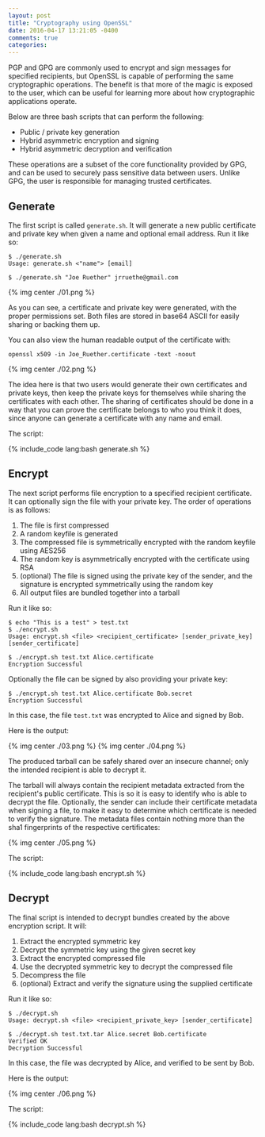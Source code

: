 ```yaml
---
layout: post
title: "Cryptography using OpenSSL"
date: 2016-04-17 13:21:05 -0400
comments: true
categories: 
---
```


PGP and GPG are commonly used to encrypt and sign messages for specified recipients, but OpenSSL is capable of performing the same cryptographic operations. The benefit is that more of the magic is exposed to the user, which can be useful for learning more about how cryptographic applications operate.

Below are three bash scripts that can perform the following:

 - Public / private key generation
 - Hybrid asymmetric encryption and signing
 - Hybrid asymmetric decryption and verification
 
These operations are a subset of the core functionality provided by GPG, and can be used to securely pass sensitive data between users. Unlike GPG, the user is responsible for managing trusted certificates.

## Generate

The first script is called `generate.sh`. It will generate a new public certificate and private key when given a name and optional email address. Run it like so:

    $ ./generate.sh 
    Usage: generate.sh <"name"> [email]
    
    $ ./generate.sh "Joe Ruether" jrruethe@gmail.com

{% img center ./01.png %}

As you can see, a certificate and private key were generated, with the proper permissions set. Both files are stored in base64 ASCII for easily sharing or backing them up.

You can also view the human readable output of the certificate with:

    openssl x509 -in Joe_Ruether.certificate -text -noout

{% img center ./02.png %}

The idea here is that two users would generate their own certificates and private keys, then keep the private keys for themselves while sharing the certificates with each other. The sharing of certificates should be done in a way that you can prove the certificate belongs to who you think it does, since anyone can generate a certificate with any name and email.

The script:

{% include_code lang:bash generate.sh %}

## Encrypt

The next script performs file encryption to a specified recipient certificate. It can optionally sign the file with your private key. The order of operations is as follows:

 1. The file is first compressed
 2. A random keyfile is generated
 3. The compressed file is symmetrically encrypted with the random keyfile using AES256
 4. The random key is asymmetrically encrypted with the certificate using RSA
 5. (optional) The file is signed using the private key of the sender, and the signature is encrypted symmetrically using the random key
 6. All output files are bundled together into a tarball

Run it like so:

    $ echo "This is a test" > test.txt
    $ ./encrypt.sh 
    Usage: encrypt.sh <file> <recipient_certificate> [sender_private_key] [sender_certificate]
    
    $ ./encrypt.sh test.txt Alice.certificate
    Encryption Successful

Optionally the file can be signed by also providing your private key:

    $ ./encrypt.sh test.txt Alice.certificate Bob.secret
    Encryption Successful

In this case, the file `test.txt` was encrypted to Alice and signed by Bob.

Here is the output:

{% img center ./03.png %}
{% img center ./04.png %}

The produced tarball can be safely shared over an insecure channel; only the intended recipient is able to decrypt it.

The tarball will always contain the recipient metadata extracted from the recipient's public certificate. This is so it is easy to identify who is able to decrypt the file. Optionally, the sender can include their certificate metadata when signing a file, to make it easy to determine which certificate is needed to verify the signature. The metadata files contain nothing more than the sha1 fingerprints of the respective certificates:

{% img center ./05.png %}

The script:

{% include_code lang:bash encrypt.sh %}

## Decrypt

The final script is intended to decrypt bundles created by the above encryption script. It will:

 1. Extract the encrypted symmetric key
 2. Decrypt the symmetric key using the given secret key
 3. Extract the encrypted compressed file
 4. Use the decrypted symmetric key to decrypt the compressed file
 5. Decompress the file
 6. (optional) Extract and verify the signature using the supplied certificate

Run it like so:

    $ ./decrypt.sh 
    Usage: decrypt.sh <file> <recipient_private_key> [sender_certificate]
    
    $ ./decrypt.sh test.txt.tar Alice.secret Bob.certificate 
    Verified OK
    Decryption Successful

In this case, the file was decrypted by Alice, and verified to be sent by Bob.

Here is the output:

{% img center ./06.png %}

The script:

{% include_code lang:bash decrypt.sh %}
